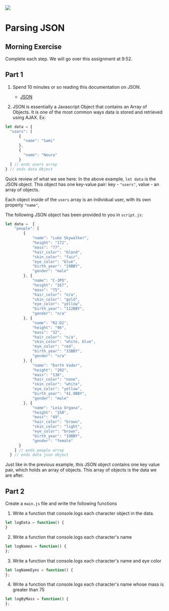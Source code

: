 

![](https://i.imgflip.com/17ymwy.jpg)

# Parsing JSON

## Morning Exercise

Complete each step. We will go over this assignment at 9:52.

## Part 1

1. Spend 10 minutes or so reading this documentation on JSON.
    - [JSON](https://developer.mozilla.org/en-US/docs/Web/JavaScript/Reference/Global_Objects/JSON)

2. JSON is essentially a Javascript Object that contains an Array of Objects. It is one of the most common ways data is stored and retrieved using AJAX. Ex:

``` js
let data = {
  "users": [
      {
        "name": "Sami"
      },
      {
        "name": "Noura"
      }
  ] // ends users array
} // ends data Object
```

Quick review of what we see here:
In the above example, `let data` is the JSON object. This object has one key-value pair: key - `"users"`, value - an array of objects.

Each object inside of the `users` array is an individual user, with its own property `"name"`,


The following JSON object has been provided to you in `script.js`:
``` js
let data =  {
  	"people": [
        {
    		"name": "Luke Skywalker",
    		"height": "172",
    		"mass": "77",
    		"hair_color": "blond",
    		"skin_color": "fair",
    		"eye_color": "blue",
    		"birth_year": "19BBY",
    		"gender": "male"
    	}, {
    		"name": "C-3PO",
    		"height": "167",
    		"mass": "75",
    		"hair_color": "n/a",
    		"skin_color": "gold",
    		"eye_color": "yellow",
    		"birth_year": "112BBY",
    		"gender": "n/a"
    	}, {
    		"name": "R2-D2",
    		"height": "96",
    		"mass": "32",
    		"hair_color": "n/a",
    		"skin_color": "white, blue",
    		"eye_color": "red",
    		"birth_year": "33BBY",
    		"gender": "n/a"
    	}, {
    		"name": "Darth Vader",
    		"height": "202",
    		"mass": "136",
    		"hair_color": "none",
    		"skin_color": "white",
    		"eye_color": "yellow",
    		"birth_year": "41.9BBY",
    		"gender": "male"
    	}, {
    		"name": "Leia Organa",
    		"height": "150",
    		"mass": "49",
    		"hair_color": "brown",
    		"skin_color": "light",
    		"eye_color": "brown",
    		"birth_year": "19BBY",
    		"gender": "female"
  	  }
    ] // ends people array
  } // ends data json object
```
Just like in the previous example, this JSON object contains one key value pair, which holds an array of objects. This array of objects is the data we are after.

## Part 2
Create a `main.js` file and write the following functions


1. Write a function that console.logs each character object in the data.
``` js
let logData = function() {
}
```
2. Write a function that console.logs each character's name
``` js
let logNames = function() {
};
```
3. Write a function that console.logs each character's name and eye color
``` js
let logNameEyes = function() {
};
```
4. Write a function that console.logs each character's name whose mass is greater than 75
``` js
let logByMass = function() {
};
```